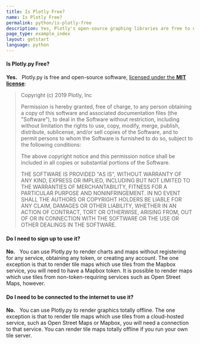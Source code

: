 ```yaml
---
title: Is Plotly Free?
name: Is Plotly Free?
permalink: python/is-plotly-free
description: Yes, Plotly's open-source graphing libraries are free to use, work offline and don't require any account registration.
page_type: example_index
layout: getstart
language: python
---
```


#### Is Plotly.py Free?

**Yes.** &nbsp; Plotly.py is free and open-source software, [licensed under the **MIT license**](https://github.com/plotly/plotly.py/blob/master/LICENSE.txt):

> Copyright (c) 2019 Plotly, Inc
>
> Permission is hereby granted, free of charge, to any person obtaining a copy
> of this software and associated documentation files (the "Software"), to deal
> in the Software without restriction, including without limitation the rights
> to use, copy, modify, merge, publish, distribute, sublicense, and/or sell
> copies of the Software, and to permit persons to whom the Software is
> furnished to do so, subject to the following conditions:
>
> The above copyright notice and this permission notice shall be included in
> all copies or substantial portions of the Software.
>
> THE SOFTWARE IS PROVIDED "AS IS", WITHOUT WARRANTY OF ANY KIND, EXPRESS OR
> IMPLIED, INCLUDING BUT NOT LIMITED TO THE WARRANTIES OF MERCHANTABILITY,
> FITNESS FOR A PARTICULAR PURPOSE AND NONINFRINGEMENT. IN NO EVENT SHALL THE
> AUTHORS OR COPYRIGHT HOLDERS BE LIABLE FOR ANY CLAIM, DAMAGES OR OTHER
> LIABILITY, WHETHER IN AN ACTION OF CONTRACT, TORT OR OTHERWISE, ARISING FROM,
> OUT OF OR IN CONNECTION WITH THE SOFTWARE OR THE USE OR OTHER DEALINGS IN
> THE SOFTWARE.


#### Do I need to sign up to use it?

**No.** &nbsp; You can use Plotly.py to render charts and maps without registering for any service,
obtaining any token, or creating any account. The one exception is that to render tile maps
which use tiles from the Mapbox service, you will need to have a Mapbox token. It is
possible to render maps which use tiles from non-token-requiring services such as Open Street Maps,
however.

#### Do I need to be connected to the internet to use it?

**No.** &nbsp; You can use Plotly.py to render graphics totally offline. The one exception is that to render tile maps
which use tiles from a cloud-hosted service, such as Open Street Maps or Mapbox, you will need a connection to that service.
You can render tile maps totally offline if you run your own tile server.
